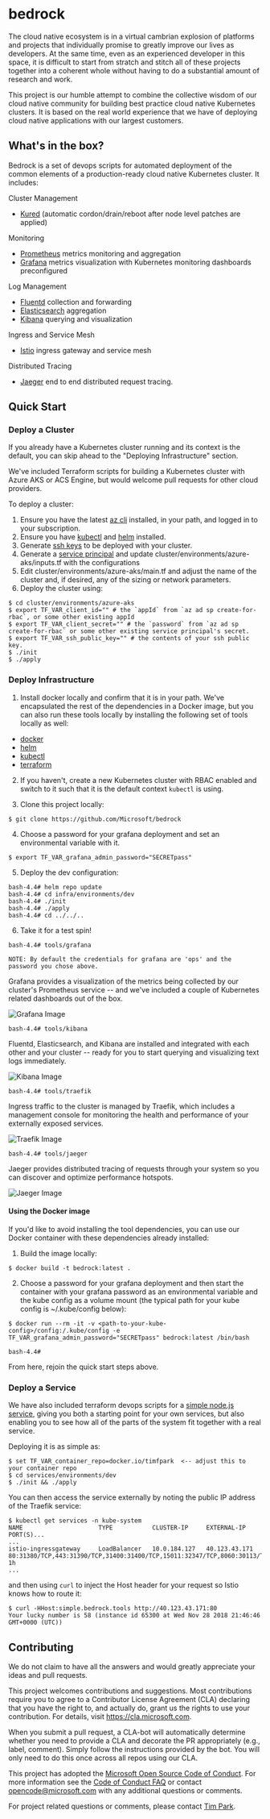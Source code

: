 # bedrock

The cloud native ecosystem is in a virtual cambrian explosion of platforms and projects that individually promise to greatly improve our lives as developers. At the same time, even as an experienced developer in this space, it is difficult to start from stratch and stitch all of these projects together into a coherent whole without having to do a substantial amount of research and work.

This project is our humble attempt to combine the collective wisdom of our cloud native community for building best practice cloud native Kubernetes clusters. It is based on the real world experience that we have of deploying cloud native applications with our largest customers.

## What's in the box?

Bedrock is a set of devops scripts for automated deployment of the common elements of a production-ready cloud native Kubernetes cluster. It includes:

Cluster Management

-   [Kured](https://github.com/weaveworks/kured) (automatic cordon/drain/reboot after node level patches are applied)

Monitoring

-   [Prometheus](https://prometheus.io/) metrics monitoring and aggregation
-   [Grafana](https://grafana.com/) metrics visualization with Kubernetes monitoring dashboards preconfigured

Log Management

-   [Fluentd](https://www.fluentd.org/) collection and forwarding
-   [Elasticsearch](https://www.elastic.co/) aggregation
-   [Kibana](https://www.elastic.co/products/kibana) querying and visualization

Ingress and Service Mesh

-   [Istio](https://istio.io/) ingress gateway and service mesh

Distributed Tracing

-   [Jaeger](https://www.jaegertracing.io/) end to end distributed request tracing.

## Quick Start

### Deploy a Cluster

If you already have a Kubernetes cluster running and its context is the default, you can skip ahead to the "Deploying Infrastructure" section.

We've included Terraform scripts for building a Kubernetes cluster with Azure AKS or ACS Engine, but would welcome pull requests for other cloud providers.

To deploy a cluster:

1. Ensure you have the latest [az cli](https://docs.microsoft.com/en-us/cli/azure/install-azure-cli?view=azure-cli-latest) installed, in your path, and logged in to your subscription.
2. Ensure you have [kubectl](https://kubernetes.io/docs/tasks/tools/install-kubectl/) and [helm](https://github.com/helm/helm/blob/master/docs/install.md) installed.
3. Generate [ssh keys](https://confluence.atlassian.com/bitbucketserver054/creating-ssh-keys-939508421.html) to be deployed with your cluster.
4. Generate a [service principal](https://docs.microsoft.com/en-us/cli/azure/create-an-azure-service-principal-azure-cli?view=azure-cli-latest) and update cluster/environments/azure-aks/inputs.tf with the configurations
5. Edit cluster/environments/azure-aks/main.tf and adjust the name of the cluster and, if desired, any of the sizing or network parameters.
6. Deploy the cluster using:

```
$ cd cluster/environments/azure-aks
$ export TF_VAR_client_id="" # the `appId` from `az ad sp create-for-rbac`, or some other existing appId
$ export TF_VAR_client_secret="" # the `password` from `az ad sp create-for-rbac` or some other existing service principal's secret.
$ export TF_VAR_ssh_public_key="" # the contents of your ssh public key.
$ ./init
$ ./apply
```

### Deploy Infrastructure

1. Install docker locally and confirm that it is in your path. We've encapsulated the rest of the dependencies in a Docker image, but you can also run these tools locally by installing the following set of tools locally as well:

-   [docker](https://docs.docker.com/docker-for-mac/install/)
-   [helm](https://helm.sh/)
-   [kubectl](https://kubernetes.io/docs/tasks/tools/install-kubectl/)
-   [terraform](https://www.terraform.io/intro/getting-started/install.html)

2. If you haven't, create a new Kubernetes cluster with RBAC enabled and switch to it such that it is the default context `kubectl` is using.

3. Clone this project locally:

```
$ git clone https://github.com/Microsoft/bedrock
```

4. Choose a password for your grafana deployment and set an environmental variable with it.

```
$ export TF_VAR_grafana_admin_password="SECRETpass"
```

5. Deploy the dev configuration:

```
bash-4.4# helm repo update
bash-4.4# cd infra/environments/dev
bash-4.4# ./init
bash-4.4# ./apply
bash-4.4# cd ../../..
```

6. Take it for a test spin!

```
bash-4.4# tools/grafana

NOTE: By default the credentials for grafana are 'ops' and the password you chose above.
```

Grafana provides a visualization of the metrics being collected by our cluster's Prometheus service -- and we've included a couple of Kubernetes related dashboards out of the box.

![Grafana Image](./docs/images/grafana.png)

```
bash-4.4# tools/kibana
```

Fluentd, Elasticsearch, and Kibana are installed and integrated with each other and your cluster -- ready for you to start querying and visualizing text logs immediately.

![Kibana Image](./docs/images/kibana.png)

```
bash-4.4# tools/traefik
```

Ingress traffic to the cluster is managed by Traefik, which includes a management console for monitoring the health and performance of your externally exposed services.

![Traefik Image](./docs/images/traefik.png)

```
bash-4.4# tools/jaeger
```

Jaeger provides distributed tracing of requests through your system so you can discover and optimize performance hotspots.

![Jaeger Image](./docs/images/jaeger.png)

#### Using the Docker image

If you'd like to avoid installing the tool dependencies, you can use our Docker container with these dependencies already installed:

1. Build the image locally:

```
$ docker build -t bedrock:latest .
```

2. Choose a password for your grafana deployment and then start the container with your grafana password as an environmental variable and the kube config as a volume mount (the typical path for your kube config is ~/.kube/config below):

```
$ docker run --rm -it -v <path-to-your-kube-config>/config:/.kube/config -e TF_VAR_grafana_admin_password="SECRETpass" bedrock:latest /bin/bash

bash-4.4#
```

From here, rejoin the quick start steps above.

### Deploy a Service

We have also included terraform devops scripts for a [simple node.js service](https://github.com/timfpark/simple-service), giving you both a starting point for your own services, but also enabling you to see how all of the parts of the system fit together with a real service.

Deploying it is as simple as:

```
$ set TF_VAR_container_repo=docker.io/timfpark  <-- adjust this to your container repo
$ cd services/environments/dev
$ ./init && ./apply
```

You can then access the service externally by noting the public IP address of the Traefik service:

```
$ kubectl get services -n kube-system
NAME                     TYPE           CLUSTER-IP     EXTERNAL-IP     PORT(S)...
...
istio-ingressgateway     LoadBalancer   10.0.184.127   40.123.43.171   80:31380/TCP,443:31390/TCP,31400:31400/TCP,15011:32347/TCP,8060:30113/TCP,853:31090/TCP,15030:32107/TCP,15031:30020/TCP   1h
...
```

and then using `curl` to inject the Host header for your request so Istio knows how to route it:

```
$ curl -HHost:simple.bedrock.tools http://40.123.43.171:80
Your lucky number is 58 (instance id 65300 at Wed Nov 28 2018 21:46:46 GMT+0000 (UTC))
```

## Contributing

We do not claim to have all the answers and would greatly appreciate your ideas and pull requests.

This project welcomes contributions and suggestions. Most contributions require you to agree to a
Contributor License Agreement (CLA) declaring that you have the right to, and actually do, grant us
the rights to use your contribution. For details, visit https://cla.microsoft.com.

When you submit a pull request, a CLA-bot will automatically determine whether you need to provide
a CLA and decorate the PR appropriately (e.g., label, comment). Simply follow the instructions
provided by the bot. You will only need to do this once across all repos using our CLA.

This project has adopted the [Microsoft Open Source Code of Conduct](https://opensource.microsoft.com/codeofconduct/).
For more information see the [Code of Conduct FAQ](https://opensource.microsoft.com/codeofconduct/faq/) or
contact [opencode@microsoft.com](mailto:opencode@microsoft.com) with any additional questions or comments.

For project related questions or comments, please contact [Tim Park](https://github.com/timfpark).

```

```
